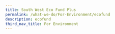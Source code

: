 ```yaml
---
title: South West Eco Fund Plus
permalink: /what-we-do/For-Environment/ecofund
description: ecofund
third_nav_title: For Environment
---
```

